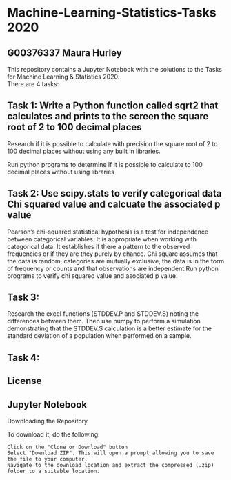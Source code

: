 # Machine-Learning-Statistics-Tasks 2020 

## G00376337 Maura Hurley

This repository contains a Jupyter Notebook with the solutions to the Tasks for Machine Learning & Statistics 2020.  
There are 4 tasks:


## Task 1:  Write a Python function called sqrt2 that calculates and prints to the screen the square root of 2 to 100 decimal places

Research if it is possible to calculate with precision the square root of 2 to 100 decimal places without using any built in libraries.

Run python programs to determine if it is possible to calculate to 100 decimal places without using libraries


## Task 2:  Use scipy.stats to verify categorical data Chi squared value and calcuate the associated p value 

Pearson’s chi-squared statistical hypothesis is a test for independence between categorical variables. It is appropriate when working with categorical data. It establishes if there a pattern to the observed frequencies or if they are they purely by chance. Chi square assumes that the data is random, categories are mutually exclusive, the data is in the form of frequency or counts and that observations are independent.Run python programs to verify chi squared value and asociated p value.


## Task 3:
Research the excel functions (STDDEV.P and STDDEV.S) noting the differences between them. Then use numpy to perform a simulation demonstrating that the STDDEV.S calculation is a better estimate for the standard deviation of a population when performed on a sample. 


## Task 4:





## License


## Jupyter Notebook

Downloading the Repository

To download it, do the following:

    Click on the "Clone or Download" button
    Select "Download ZIP". This will open a prompt allowing you to save the file to your computer.
    Navigate to the download location and extract the compressed (.zip) folder to a suitable location.

